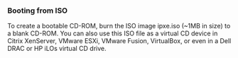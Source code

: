 ### Booting from ISO

To create a bootable CD-ROM, burn the ISO image ipxe.iso (~1MB in size) to a blank CD-ROM.  You can also use this ISO file as a virtual CD device in Citrix XenServer, VMware ESXi, VMware Fusion, VirtualBox, or even in a Dell DRAC or HP iLOs virtual CD drive.
